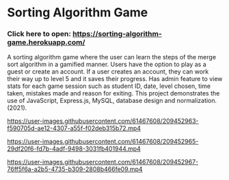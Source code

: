 # Sorting Algorithm Game

### Click here to open: https://sorting-algorithm-game.herokuapp.com/

A sorting algorithm game where the user can learn the steps of the merge sort algorithm in a gamified manner.  Users have the option to play as a guest or create an account. If a user creates an account, they can work their way up to level 5 and it saves their progress. Has admin feature to view stats for each game session such as student ID, date, level chosen, time taken, mistakes made and reason for exiting. This project demonstrates the use of JavaScript, Express.js, MySQL, database design and normalization. (2021).
<br/>



https://user-images.githubusercontent.com/61467608/209452963-f590705d-ae12-4307-a55f-f02deb315b72.mp4



https://user-images.githubusercontent.com/61467608/209452965-29df20f6-fd7b-4adf-9498-3031fb401944.mp4



https://user-images.githubusercontent.com/61467608/209452967-76ff5f6a-a2b5-4735-b309-2808b466fe09.mp4

